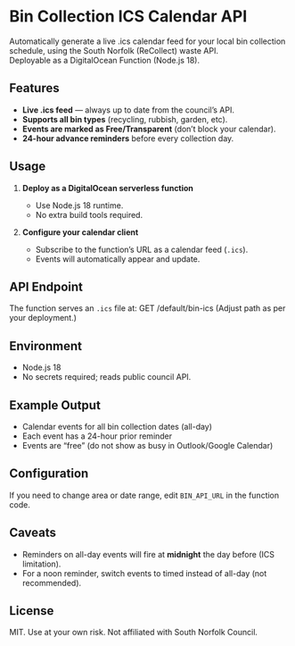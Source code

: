 # Bin Collection ICS Calendar API

Automatically generate a live .ics calendar feed for your local bin collection schedule, using the South Norfolk (ReCollect) waste API.  
Deployable as a DigitalOcean Function (Node.js 18).

## Features
- **Live .ics feed** — always up to date from the council’s API.
- **Supports all bin types** (recycling, rubbish, garden, etc).
- **Events are marked as Free/Transparent** (don’t block your calendar).
- **24-hour advance reminders** before every collection day.

## Usage
1. **Deploy as a DigitalOcean serverless function**  
   - Use Node.js 18 runtime.
   - No extra build tools required.

2. **Configure your calendar client**  
   - Subscribe to the function’s URL as a calendar feed (`.ics`).
   - Events will automatically appear and update.

## API Endpoint
The function serves an `.ics` file at: GET /default/bin-ics
(Adjust path as per your deployment.)

## Environment
- Node.js 18
- No secrets required; reads public council API.

## Example Output
- Calendar events for all bin collection dates (all-day)
- Each event has a 24-hour prior reminder
- Events are “free” (do not show as busy in Outlook/Google Calendar)

## Configuration
If you need to change area or date range, edit `BIN_API_URL` in the function code.

## Caveats
- Reminders on all-day events will fire at **midnight** the day before (ICS limitation).
- For a noon reminder, switch events to timed instead of all-day (not recommended).

## License
MIT. Use at your own risk. Not affiliated with South Norfolk Council.
